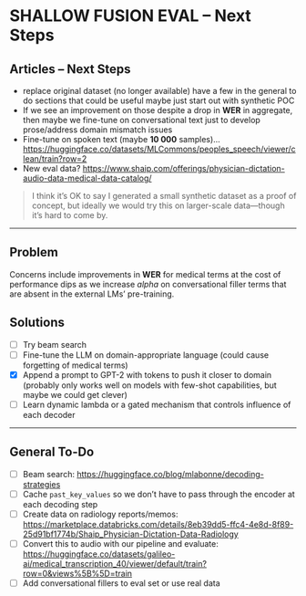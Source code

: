 # SHALLOW FUSION EVAL – Next Steps

## Articles – Next Steps
- replace original dataset (no longer available) have a few in the general to do sections that could be useful maybe just start out with synthetic POC
- If we see an improvement on those despite a drop in **WER** in aggregate, then maybe we fine-tune on conversational text just to develop prose/address domain mismatch issues
- Fine-tune on spoken text (maybe **10 000** samples)… <https://huggingface.co/datasets/MLCommons/peoples_speech/viewer/clean/train?row=2>  
- New eval data? <https://www.shaip.com/offerings/physician-dictation-audio-data-medical-data-catalog/>

> I think it’s OK to say I generated a small synthetic dataset as a proof of concept, but ideally we would try this on larger-scale data—though it’s hard to come by.

---

## Problem
Concerns include improvements in **WER** for medical terms at the cost of performance dips as we increase *alpha* on conversational filler terms that are absent in the external LMs’ pre-training.

## Solutions
- [ ] Try beam search  
- [ ] Fine-tune the LLM on domain-appropriate language (could cause forgetting of medical terms)  
- [x] Append a prompt to GPT-2 with tokens to push it closer to domain (probably only works well on models with few-shot capabilities, but maybe we could get clever)  
- [ ] Learn dynamic lambda or a gated mechanism that controls influence of each decoder

---

## General To-Do
- [ ] Beam search: <https://huggingface.co/blog/mlabonne/decoding-strategies>  
- [ ] Cache `past_key_values` so we don’t have to pass through the encoder at each decoding step  
- [ ] Create data on radiology reports/memos: <https://marketplace.databricks.com/details/8eb39dd5-ffc4-4e8d-8f89-25d91bf1774b/Shaip_Physician-Dictation-Data-Radiology>  
- [ ] Convert this to audio with our pipeline and evaluate: <https://huggingface.co/datasets/galileo-ai/medical_transcription_40/viewer/default/train?row=0&views%5B%5D=train>  
- [ ] Add conversational fillers to eval set or use real data  